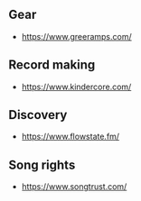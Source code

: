 

## Gear
* https://www.greeramps.com/

## Record making
* https://www.kindercore.com/

## Discovery
* https://www.flowstate.fm/

## Song rights
* https://www.songtrust.com/